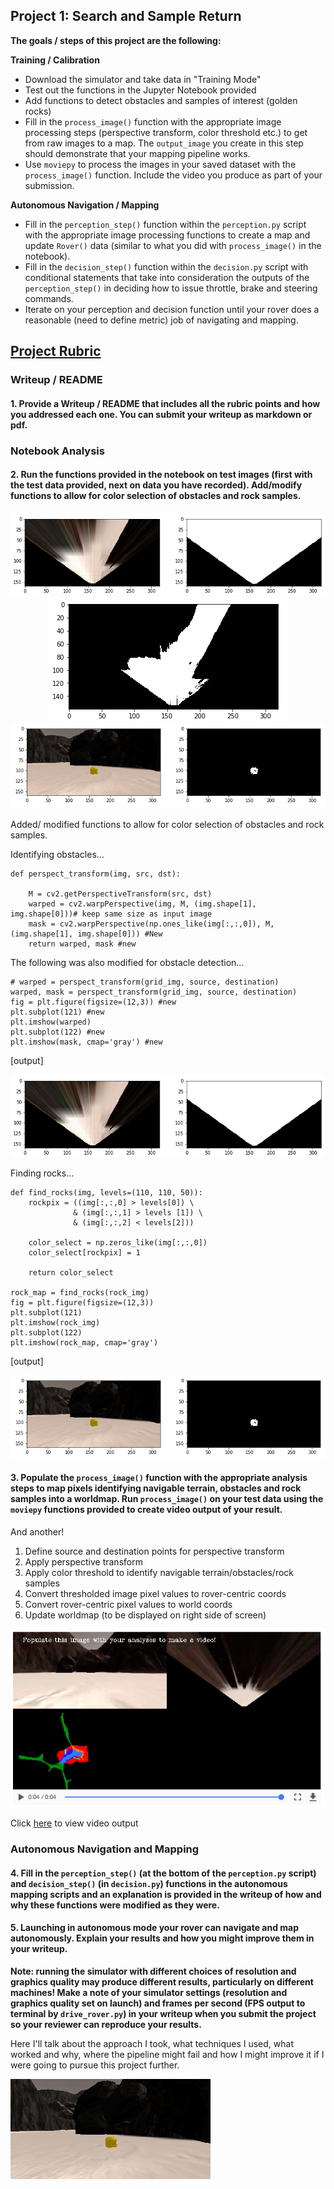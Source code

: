 ## Project 1: Search and Sample Return

**The goals / steps of this project are the following:**  

**Training / Calibration**  

* Download the simulator and take data in "Training Mode"
* Test out the functions in the Jupyter Notebook provided
* Add functions to detect obstacles and samples of interest (golden rocks)
* Fill in the `process_image()` function with the appropriate image processing steps (perspective transform, color threshold etc.) to get from raw images to a map.  The `output_image` you create in this step should demonstrate that your mapping pipeline works.
* Use `moviepy` to process the images in your saved dataset with the `process_image()` function.  Include the video you produce as part of your submission.

**Autonomous Navigation / Mapping**

* Fill in the `perception_step()` function within the `perception.py` script with the appropriate image processing functions to create a map and update `Rover()` data (similar to what you did with `process_image()` in the notebook). 
* Fill in the `decision_step()` function within the `decision.py` script with conditional statements that take into consideration the outputs of the `perception_step()` in deciding how to issue throttle, brake and steering commands. 
* Iterate on your perception and decision function until your rover does a reasonable (need to define metric) job of navigating and mapping.  

[//]: # (Image References)

[image1]: ./misc/rover_image.jpg
[image2]: ./calibration_images/example_grid1.jpg
[image3]: ./calibration_images/example_rock1.jpg 
[image4]: ./misc/screenshot1.png
[image5]: ./misc/find_rocks.png
[image6]: ./misc/field_of_view.png
[image7]: ./misc/video_output.png

## [Project Rubric](https://review.udacity.com/#!/rubrics/916/view)

### Writeup / README

#### 1. Provide a Writeup / README that includes all the rubric points and how you addressed each one.  You can submit your writeup as markdown or pdf.  

### Notebook Analysis
#### 2. Run the functions provided in the notebook on test images (first with the test data provided, next on data you have recorded). Add/modify functions to allow for color selection of obstacles and rock samples.

<div align=center>
	<img src="./misc/field_of_view.png"> <br>
	<img src="./misc/color_thresholding.png"> <br>
	<img src="./misc/find_rocks.png">
</div>
</br>
Added/ modified functions to allow for color selection of obstacles and rock samples.

Identifying obstacles...

```
def perspect_transform(img, src, dst):
           
    M = cv2.getPerspectiveTransform(src, dst)
    warped = cv2.warpPerspective(img, M, (img.shape[1], img.shape[0]))# keep same size as input image
    mask = cv2.warpPerspective(np.ones_like(img[:,:,0]), M, (img.shape[1], img.shape[0])) #New
    return warped, mask #new
``` 

The following was also modified for obstacle detection...
```
# warped = perspect_transform(grid_img, source, destination)
warped, mask = perspect_transform(grid_img, source, destination)
fig = plt.figure(figsize=(12,3)) #new
plt.subplot(121) #new
plt.imshow(warped)
plt.subplot(122) #new
plt.imshow(mask, cmap='gray') #new
```

[output]

<div align=center>
	<img src="./misc/field_of_view.png">
</div>

Finding rocks...

```
def find_rocks(img, levels=(110, 110, 50)):
    rockpix = ((img[:,:,0] > levels[0]) \
              & (img[:,:,1] > levels [1]) \
              & (img[:,:,2] < levels[2]))
    
    color_select = np.zeros_like(img[:,:,0])
    color_select[rockpix] = 1
    
    return color_select

rock_map = find_rocks(rock_img)
fig = plt.figure(figsize=(12,3))
plt.subplot(121)
plt.imshow(rock_img)
plt.subplot(122)
plt.imshow(rock_map, cmap='gray')
```

[output]

<div align=center>
	<img src="./misc/find_rocks.png">
</div>

#### 3. Populate the `process_image()` function with the appropriate analysis steps to map pixels identifying navigable terrain, obstacles and rock samples into a worldmap.  Run `process_image()` on your test data using the `moviepy` functions provided to create video output of your result. 
And another! 

1) Define source and destination points for perspective transform
2) Apply perspective transform
3) Apply color threshold to identify navigable terrain/obstacles/rock samples
4) Convert thresholded image pixel values to rover-centric coords
5) Convert rover-centric pixel values to world coords
6) Update worldmap (to be displayed on right side of screen)

<div align=center>
	<a href="https://github.com/carldgosselin/robotics/blob/master/Project%201%20-%20RoboND-Rover-Project/output/test_mapping.mp4">
		<img src="./misc/video_output.png">
	</a>
</div>

Click <a href="https://github.com/carldgosselin/robotics/blob/master/Project%201%20-%20RoboND-Rover-Project/output/test_mapping.mp4">here</a> to view video output

### Autonomous Navigation and Mapping

#### 4. Fill in the `perception_step()` (at the bottom of the `perception.py` script) and `decision_step()` (in `decision.py`) functions in the autonomous mapping scripts and an explanation is provided in the writeup of how and why these functions were modified as they were.


#### 5. Launching in autonomous mode your rover can navigate and map autonomously.  Explain your results and how you might improve them in your writeup.  

**Note: running the simulator with different choices of resolution and graphics quality may produce different results, particularly on different machines!  Make a note of your simulator settings (resolution and graphics quality set on launch) and frames per second (FPS output to terminal by `drive_rover.py`) in your writeup when you submit the project so your reviewer can reproduce your results.**

Here I'll talk about the approach I took, what techniques I used, what worked and why, where the pipeline might fail and how I might improve it if I were going to pursue this project further.  



![alt text][image3]


